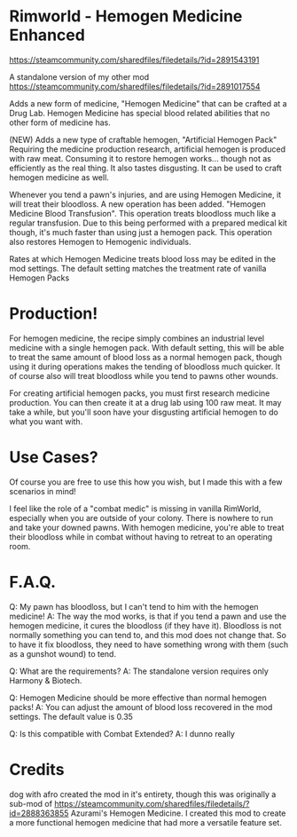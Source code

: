 # Rimworld - Hemogen Medicine Enhanced
https://steamcommunity.com/sharedfiles/filedetails/?id=2891543191

A standalone version of my other mod https://steamcommunity.com/sharedfiles/filedetails/?id=2891017554

Adds a new form of medicine, "Hemogen Medicine" that can be crafted at a Drug Lab.
Hemogen Medicine has special blood related abilities that no other form of medicine has.

(NEW) Adds a new type of craftable hemogen, "Artificial Hemogen Pack"
Requiring the medicine production research, artificial hemogen is produced with raw meat. Consuming it to restore hemogen works... though not as efficiently as the real thing. It also tastes disgusting. It can be used to craft hemogen medicine as well.

Whenever you tend a pawn's injuries, and are using Hemogen Medicine, it will treat their bloodloss.
A new operation has been added. "Hemogen Medicine Blood Transfusion". This operation treats bloodloss much like a regular transfusion. Due to this being performed with a prepared medical kit though, it's much faster than using just a hemogen pack. This operation also restores Hemogen to Hemogenic individuals. 


Rates at which Hemogen Medicine treats blood loss may be edited in the mod settings. The default setting matches the treatment rate of vanilla Hemogen Packs


# Production!

For hemogen medicine, the recipe simply combines an industrial level medicine with a single hemogen pack. With default setting, this will be able to treat the same amount of blood loss as a normal hemogen pack, though using it during operations makes the tending of bloodloss much quicker. It of course also will treat bloodloss while you tend to pawns other wounds. 

For creating artificial hemogen packs, you must first research medicine production. You can then create it at a drug lab using 100 raw meat. It may take a while, but you'll soon have your disgusting artificial hemogen to do what you want with.


# Use Cases?



Of course you are free to use this how you wish, but I made this with a few scenarios in mind!

I feel like the role of a "combat medic" is missing in vanilla RimWorld, especially when you are outside of your colony. There is nowhere to run and take your downed pawns. With hemogen medicine, you're able to treat their bloodloss while in combat without having to retreat to an operating room.



# F.A.Q.


Q: My pawn has bloodloss, but I can't tend to him with the hemogen medicine!
A: The way the mod works, is that if you tend a pawn and use the hemogen medicine, it cures the bloodloss (if they have it). Bloodloss is not normally something you can tend to, and this mod does not change that. So to have it fix bloodloss, they need to have something wrong with them (such as a gunshot wound) to tend.

Q: What are the requirements?
A: The standalone version requires only Harmony & Biotech.

Q: Hemogen Medicine should be more effective than normal hemogen packs!
A: You can adjust the amount of blood loss recovered in the mod settings. The default value is 0.35

Q: Is this compatible with Combat Extended?
A: I dunno really


# Credits


dog with afro created the mod in it's entirety, though this was originally a sub-mod of https://steamcommunity.com/sharedfiles/filedetails/?id=2888363855 Azurami's Hemogen Medicine. I created this mod to create a more functional hemogen medicine that had more a versatile feature set.

